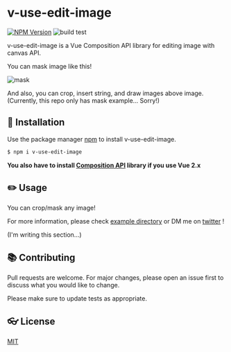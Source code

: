 # v-use-edit-image


<p>
<a href="https://www.npmjs.com/package/v-use-edit-image" target="__blank"><img alt="NPM Version" src="https://img.shields.io/npm/v/v-use-edit-image"/></a>
<img alt="build test" src="https://github.com/Spice-Z/v-use-edit-image/workflows/build%20test/badge.svg"/>
</p>

v-use-edit-image is a Vue Composition API library for editing image with canvas API.

You can mask image like this!

![mask](https://user-images.githubusercontent.com/15419227/101368325-58e77a80-38ea-11eb-9134-73ab861cc87e.gif)

And also, you can crop, insert string, and draw images above image.
(Currently, this repo only has mask example... Sorry!)

## 🚀 Installation

Use the package manager [npm](https://www.npmjs.com/package/v-use-edit-image) to install v-use-edit-image.

```bash
$ npm i v-use-edit-image
```

**You also have to install [Composition API](https://github.com/vuejs/composition-api) library if you use Vue 2.x**

## ✏️ Usage
You can crop/mask any image!

For more information, please check [example directory](https://github.com/Spice-Z/v-use-edit-image/tree/main/example) or DM me on [twitter](https://twitter.com/rabspice) !

(I'm writing this section...)

## 📚 Contributing
Pull requests are welcome. For major changes, please open an issue first to discuss what you would like to change.

Please make sure to update tests as appropriate.

## 👓 License
[MIT](https://choosealicense.com/licenses/mit/)
